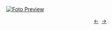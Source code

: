 [![Foto Preview](preview/project-1035.avif)](https://20essentials.github.io/project-1035)

<div align="center" style="display: flex; justify-content: center;">
  <a  href="https://github.com/20essentials/project-1034" target="_blank">&#8592;</a>
  &nbsp;&nbsp;
  <a  href="https://github.com/20essentials/project-1036" target="_blank">&#8594;</a>
</div>

